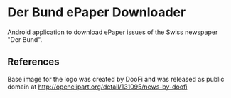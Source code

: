 Der Bund ePaper Downloader
==========================

Android application to download ePaper issues of the Swiss newspaper "Der Bund".

References
--------------------------
Base image for the logo was created by DooFi and was released as public domain at http://openclipart.org/detail/131095/news-by-doofi